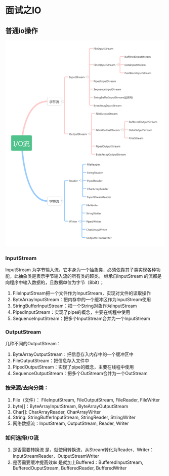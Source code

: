 # 面试之IO

## 普通io操作

![I/Oæµ](面试之IO.assets/1752522-ee60b12bd1f9a3dc.png)

### InputStream

InputStream 为字节输入流，它本身为一个抽象类，必须依靠其子类实现各种功能，此抽象类是表示字节输入流的所有类的超类。 继承自InputStream 的流都是向程序中输入数据的，且数据单位为字节（8bit）；

1. FileInputStream把一个文件作为InputStream，实现对文件的读取操作
2. ByteArrayInputStream：把内存中的一个缓冲区作为InputStream使用
3. StringBufferInputStream：把一个String对象作为InputStream
4. PipedInputStream：实现了pipe的概念，主要在线程中使用
5. SequenceInputStream：把多个InputStream合并为一个InputStream

### OutputStream

几种不同的OutputStream：

1. ByteArrayOutputStream：把信息存入内存中的一个缓冲区中
2. FileOutputStream：把信息存入文件中
3. PipedOutputStream：实现了pipe的概念，主要在线程中使用
4. SequenceOutputStream：把多个OutStream合并为一个OutStream

### **按来源/去向分类：**

1. File（文件）： FileInputStream, FileOutputStream, FileReader, FileWriter
2. byte[]：ByteArrayInputStream, ByteArrayOutputStream
3. Char[]: CharArrayReader, CharArrayWriter
4. String: StringBufferInputStream, StringReader, StringWriter
5. 网络数据流：InputStream, OutputStream, Reader, Writer

### 如何选择I/O流

1. 是否需要转换流
   是，就使用转换流，从Stream转化为Reader、Writer：InputStreamReader，OutputStreamWriter
2. 是否需要缓冲提高效率
   是就加上Buffered：BufferedInputStream, BufferedOuputStream, BufferedReader, BufferedWriter

